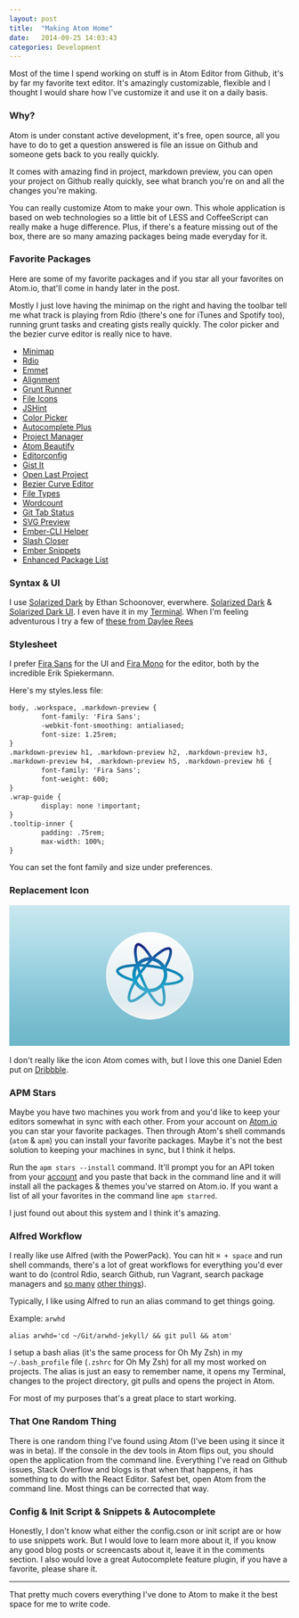 ```yaml
---
layout: post
title:  "Making Atom Home"
date:   2014-09-25 14:03:43
categories: Development
---
```

Most of the time I spend working on stuff is in Atom Editor from Github, it's by far my favorite text editor. It's amazingly customizable, flexible and I thought I would share how I've customize it and use it on a daily basis.

### Why?
Atom is under constant active development, it's free, open source, all you have to do to get a question answered is file an issue on Github and someone gets back to you really quickly.

It comes with amazing find in project, markdown preview, you can open your project on Github really quickly, see what branch you're on and all the changes you're making.

You can really customize Atom to make your own. This whole application is based on web technologies so a little bit of LESS and CoffeeScript can really make a huge difference.  Plus, if there's a  feature missing out of the box, there are so many amazing packages being made everyday for it.

### Favorite Packages

Here are some of my favorite packages and if you star all your favorites on Atom.io, that'll come in handy later in the post.

Mostly I just love having the minimap on the right and having the toolbar tell me what track is playing from Rdio (there's one for iTunes and Spotify too), running grunt tasks and creating gists really quickly. The color picker and the bezier curve editor is really nice to have.

- [Minimap](https://atom.io/packages/minimap)
- [Rdio](https://atom.io/packages/rdio)
- [Emmet](https://atom.io/packages/emmet)
- [Alignment](https://atom.io/packages/)
- [Grunt Runner](https://atom.io/packages/grunt-runner)
- [File Icons](https://atom.io/packages/file-icons)
- [JSHint](https://atom.io/packages/jshint)
- [Color Picker](https://atom.io/packages/color-picker)
- [Autocomplete Plus](https://atom.io/packages/autocomplete-plus)
- [Project Manager](https://atom.io/packages/project-manager)
- [Atom Beautify](https://atom.io/packages/atom-beautify)
- [Editorconfig](https://atom.io/packages/editorconfig)
- [Gist It](https://atom.io/packages/gist-it)
- [Open Last Project](https://atom.io/packages/open-last-project)
- [Bezier Curve Editor](https://atom.io/packages/bezier-curve-editor)
- [File Types](https://atom.io/packages/bezier-curve-editor)
- [Wordcount](https://atom.io/packages/wordcount)
- [Git Tab Status](https://atom.io/packages/git-tab-status)
- [SVG Preview](https://atom.io/packages/svg-preview)
- [Ember-CLI Helper](https://atom.io/packages/ember-cli-helper)
- [Slash Closer](https://atom.io/packages/slash-closer)
- [Ember Snippets](https://atom.io/packages/ember-snippets)
- [Enhanced Package List](https://atom.io/packages/enhanced-package-list)

### Syntax & UI

I use [Solarized Dark](http://ethanschoonover.com/solarized) by Ethan Schoonover, everwhere. [Solarized Dark](https://atom.io/themes/solarized-dark-syntax) & [Solarized Dark UI](https://atom.io/themes/solarized-dark-ui). I even have it in my [Terminal](https://github.com/altercation/solarized/tree/master/iterm2-colors-solarized). When I'm feeling adventurous I try a few of [these from Daylee Rees](http://daylerees.github.io/)

### Stylesheet

I prefer [Fira Sans](http://mozilla.github.io/Fira/) for the UI and [Fira Mono](http://mozilla.github.io/Fira/) for the editor, both by the incredible Erik Spiekermann.

Here's my styles.less file:

<pre><code class="language-css">body, .workspace, .markdown-preview {
		font-family: 'Fira Sans';
		-webkit-font-smoothing: antialiased;
		font-size: 1.25rem;
}
.markdown-preview h1, .markdown-preview h2, .markdown-preview h3, .markdown-preview h4, .markdown-preview h5, .markdown-preview h6 {
		font-family: 'Fira Sans';
		font-weight: 600;
}
.wrap-guide {
		display: none !important;
}
.tooltip-inner {
		padding: .75rem;
		max-width: 100%;
}</code></pre>

You can set the font family and size under preferences.


### Replacement Icon

![](/img/atom.jpg)

I don't really like the icon Atom comes with, but I love this one Daniel Eden put on [Dribbble](http://drbl.in/kncC).

### APM Stars
Maybe you have two machines you work from and you'd like to keep your editors somewhat in sync with each other. From your account on [Atom.io](https://atom.io/) you can star your favorite packages. Then through Atom's shell commands (`atom` & `apm`) you can install your favorite packages. Maybe it's not the best solution to keeping your machines in sync, but I think it helps.

Run the `apm stars --install` command. It'll prompt you for an API token from your [account](https://atom.io/account) and you paste that back in the command line and it will install all the packages & themes you've starred on Atom.io. If you want a list of all your favorites in the command line `apm starred`.

I just found out about this system and I think it's amazing.

### Alfred Workflow

I really like use Alfred (with the PowerPack). You can hit `⌘ + space` and run shell commands, there's a lot of great workflows for everything you'd ever want to do (control Rdio, search Github, run Vagrant, search package managers and [so many](https://github.com/franzheidl/alfred-workflows) [other things](https://github.com/zenorocha/alfred-workflows)).

Typically, I like using Alfred to run an alias command to get things going.

Example:
`arwhd`

```
alias arwhd='cd ~/Git/arwhd-jekyll/ && git pull && atom'
```

I setup a bash alias (it's the same process for Oh My Zsh) in my `~/.bash_profile` file (`.zshrc` for Oh My Zsh) for all my most worked on projects. The alias is just an easy to remember name, it opens my Terminal, changes to the project directory, git pulls and opens the project in Atom.

For most of my purposes that's a great place to start working.

### That One Random Thing

There is one random thing I've found using Atom (I've been using it since it was in beta). If the console in the dev tools in Atom flips out, you should open the application from the command line. Everything I've read on Github issues, Stack Overflow and blogs is that when that happens, it has something to do with the React Editor. Safest bet, open Atom from the command line. Most things can be corrected that way.

### Config &amp; Init Script &amp; Snippets &amp; Autocomplete

Honestly, I don't know what either the config.cson or init script are or how to use snippets work. But I would love to learn more about it, if you know any good blog posts or screencasts about it, leave it in the comments section. I also would love a great Autocomplete feature plugin, if you have a favorite, please share it.

---

That pretty much covers everything I've done to Atom to make it the best space for me to write code.
